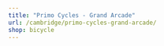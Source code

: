 ```yaml
---
title: "Primo Cycles - Grand Arcade"
url: /cambridge/primo-cycles-grand-arcade/
shop: bicycle
---
```

